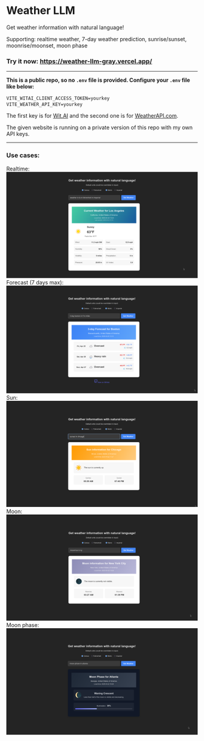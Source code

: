 # Weather LLM

Get weather information with natural language!

Supporting: realtime weather, 7-day weather prediction, sunrise/sunset, moonrise/moonset, moon phase

### Try it now: https://weather-llm-gray.vercel.app/

---

**This is a public repo, so no `.env` file is provided. Configure your `.env` file like below:**
```
VITE_WITAI_CLIENT_ACCESS_TOKEN=yourkey
VITE_WEATHER_API_KEY=yourkey
```
The first key is for [Wit.AI](wit.ai) and the second one is for [WeatherAPI.com](weatherapi.com).

The given website is running on a private version of this repo with my own API keys.

---

### Use cases:
Realtime:
![Realtime example](/images/realtime_example.png)
Forecast (7 days max):
![Realtime example](/images/forecast_example.png)
Sun:
![Realtime example](/images/sun_example.png)
Moon:
![Realtime example](/images/moon_example.png)
Moon phase:
![Realtime example](/images/moon_phase_example.png)
